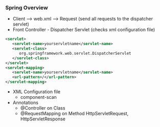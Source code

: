 ### Spring Overview

* Client --> web.xml --> Request (send all requests to the dispatcher servlet)
* Front Controller - Dispatcher Servlet (checks xml configuration file)
```web.xml
<servlet>
   <servlet-name>yourservletname</servlet-name>
   <servlet-class>
      org.springframework.web.servlet.DispatcherServlet
   </servlet-class>
</servlet>
<servlet-mapping>
   <servlet-name>yourservletname</servlet-name>
   <url-pattern>/</url-pattern>
</servlet-mapping>
```
* XML Configuration file
   * component-scan
* Annotations
   * @Controller on Class
   * @RequestMapping on Method HttpServletRequest, HttpServletResponse 
